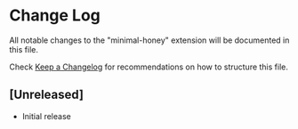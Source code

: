 # Change Log
All notable changes to the "minimal-honey" extension will be documented in this file.

Check [Keep a Changelog](http://keepachangelog.com/) for recommendations on how to structure this file.

## [Unreleased]
- Initial release
